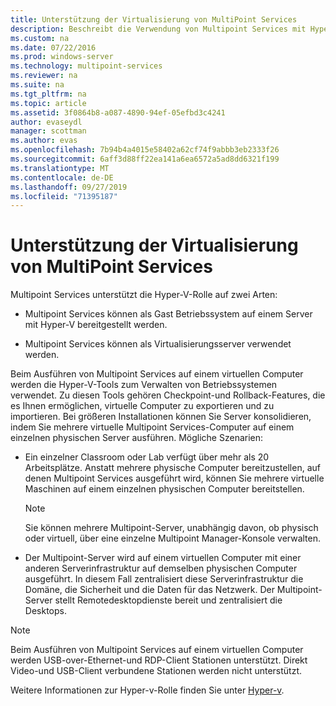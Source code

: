 ```yaml
---
title: Unterstützung der Virtualisierung von MultiPoint Services
description: Beschreibt die Verwendung von Multipoint Services mit Hyper-V
ms.custom: na
ms.date: 07/22/2016
ms.prod: windows-server
ms.technology: multipoint-services
ms.reviewer: na
ms.suite: na
ms.tgt_pltfrm: na
ms.topic: article
ms.assetid: 3f0864b8-a087-4890-94ef-05efbd3c4241
author: evaseydl
manager: scottman
ms.author: evas
ms.openlocfilehash: 7b94b4a4015e58402a62cf74f9abbb3eb2333f26
ms.sourcegitcommit: 6aff3d88ff22ea141a6ea6572a5ad8dd6321f199
ms.translationtype: MT
ms.contentlocale: de-DE
ms.lasthandoff: 09/27/2019
ms.locfileid: "71395187"
---
```

# <a name="multipoint-services-virtualization-support"></a>Unterstützung der Virtualisierung von MultiPoint Services
Multipoint Services unterstützt die Hyper-V-Rolle auf zwei Arten:  
  
-   Multipoint Services können als Gast Betriebssystem auf einem Server mit Hyper-V bereitgestellt werden.  
  
-   Multipoint Services können als Virtualisierungsserver verwendet werden.   
  
Beim Ausführen von Multipoint Services auf einem virtuellen Computer werden die Hyper-V-Tools zum Verwalten von Betriebssystemen verwendet. Zu diesen Tools gehören Checkpoint-und Rollback-Features, die es Ihnen ermöglichen, virtuelle Computer zu exportieren und zu importieren. Bei größeren Installationen können Sie Server konsolidieren, indem Sie mehrere virtuelle Multipoint Services-Computer auf einem einzelnen physischen Server ausführen. Mögliche Szenarien:  
  
-   Ein einzelner Classroom oder Lab verfügt über mehr als 20 Arbeitsplätze. Anstatt mehrere physische Computer bereitzustellen, auf denen Multipoint Services ausgeführt wird, können Sie mehrere virtuelle Maschinen auf einem einzelnen physischen Computer bereitstellen.  
  
    > [!NOTE]  
    > Sie können mehrere Multipoint-Server, unabhängig davon, ob physisch oder virtuell, über eine einzelne Multipoint Manager-Konsole verwalten.  
  
-   Der Multipoint-Server wird auf einem virtuellen Computer mit einer anderen Serverinfrastruktur auf demselben physischen Computer ausgeführt. In diesem Fall zentralisiert diese Serverinfrastruktur die Domäne, die Sicherheit und die Daten für das Netzwerk. Der Multipoint-Server stellt Remotedesktopdienste bereit und zentralisiert die Desktops.  
  
> [!NOTE]  
> Beim Ausführen von Multipoint Services auf einem virtuellen Computer werden USB-over-Ethernet-und RDP-Client Stationen unterstützt. Direkt Video-und USB-Client verbundene Stationen werden nicht unterstützt.  
  
Weitere Informationen zur Hyper-v-Rolle finden Sie unter [Hyper-v](../../virtualization/hyper-v/hyper-v-on-windows-server.md).  